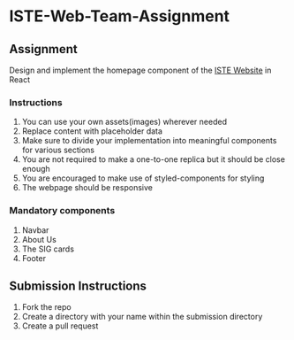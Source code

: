 # ISTE-Web-Team-Assignment
## Assignment
Design and implement the homepage component of the [ISTE Website](https://iste.nitk.ac.in/#/) in React
### Instructions
1. You can use your own assets(images) wherever needed
2. Replace content with placeholder data 
3. Make sure to divide your implementation into meaningful components for various sections
4. You are not required to make a one-to-one replica but it should be close enough
5. You are encouraged to make use of styled-components for styling
6. The webpage should be responsive

### Mandatory components
1. Navbar
2. About Us
3. The SIG cards 
4. Footer
## Submission Instructions
1. Fork the repo
2. Create a directory with your name within the submission directory
3. Create a pull request
